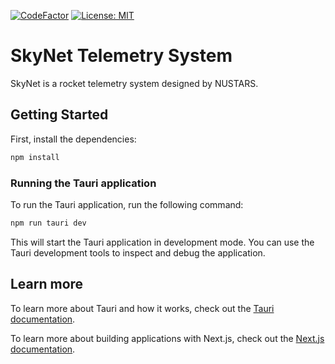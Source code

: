 [![CodeFactor](https://www.codefactor.io/repository/github/nustars/skynet/badge/main)](https://www.codefactor.io/repository/github/nustars/skynet/overview/main)
[![License: MIT](https://img.shields.io/badge/License-MIT-yellow.svg)](https://github.com/NUSTARS/SkyNet/blob/main/LICENSE)

# SkyNet Telemetry System
SkyNet is a rocket telemetry system designed by NUSTARS.

## Getting Started

First, install the dependencies:

```bash
npm install
```

### Running the Tauri application

To run the Tauri application, run the following command:

```bash
npm run tauri dev
```

This will start the Tauri application in development mode. You can use the Tauri development tools to inspect and debug the application.

## Learn more

To learn more about Tauri and how it works, check out the [Tauri documentation](https://tauri.app/v1/guides/).

To learn more about building applications with Next.js, check out the [Next.js documentation](https://nextjs.org/docs/).
